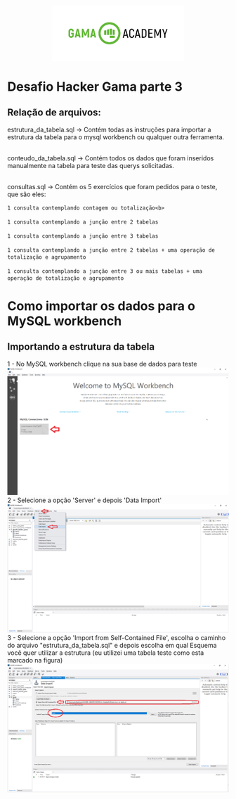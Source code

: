 <div style="text-align:center"><img src='./imgpaste/gamalogo.png' width='300'></div>
<b><h1>Desafio Hacker Gama parte 3</b></h1>
<h2>Relação de arquivos:</h2>
estrutura_da_tabela.sql -> Contém todas as instruções para importar a estrutura da tabela para o mysql workbench ou qualquer outra ferramenta. <br><br>

conteudo_da_tabela.sql -> Contém todos os dados que foram inseridos manualmente na tabela para teste das querys solicitadas. <br><br>

consultas.sql -> Contém os 5 exercícios que foram pedidos para o teste, que são eles:

    1 consulta contemplando contagem ou totalização<b>

    1 consulta contemplando a junção entre 2 tabelas

    1 consulta contemplando a junção entre 3 tabelas

    1 consulta contemplando a junção entre 2 tabelas + uma operação de totalização e agrupamento

    1 consulta contemplando a junção entre 3 ou mais tabelas + uma operação de totalização e agrupamento


<h1>Como importar os dados para o MySQL workbench</h1>
<h2>Importando a estrutura da tabela</h2>

1 - No MySQL workbench clique na sua base de dados para teste
<img src='./imgpaste/2021-05-20-20-46-19.png'>
2 - Selecione a opção 'Server' e depois 'Data Import'
<img src='./imgpaste/2021-05-20-20-59-42.png'>
3 - Selecione a opção 'Import from Self-Contained File', escolha o caminho do arquivo "estrutura_da_tabela.sql" e depois escolha em qual Esquema você quer utilizar a estrutura (eu utilizei uma tabela teste como esta marcado na figura)
<img src='./imgpaste/2021-05-20-21-07-45.png'>
